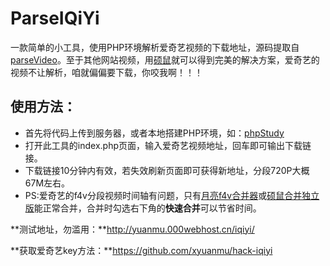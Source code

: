 # ParseIQiYi
一款简单的小工具，使用PHP环境解析爱奇艺视频的下载地址，源码提取自 [parseVideo](https://github.com/keygle/parseVideo)。至于其他网站视频，用[硕鼠](http://www.flvcd.com/)就可以得到完美的解决方案，爱奇艺的视频不让解析，咱就偏偏要下载，你咬我啊！！！

## 使用方法：
* 首先将代码上传到服务器，或者本地搭建PHP环境，如：[phpStudy](http://www.phpstudy.net/)
* 打开此工具的index.php页面，输入爱奇艺视频地址，回车即可输出下载链接。
* 下载链接10分钟内有效，若失效刷新页面即可获得新地址，分段720P大概67M左右。
* PS:爱奇艺的f4v分段视频时间轴有问题，只有[月亮f4v合并器](http://www.xz7.com/dir/80141.html)或[硕鼠合并独立版](http://download.flvcd.com/setup/bigrats_bing_setup.exe)能正常合并，合并时勾选右下角的**快速合并**可以节省时间。

**测试地址，勿滥用：**http://yuanmu.000webhost.cn/iqiyi/

**获取爱奇艺key方法：**https://github.com/xyuanmu/hack-iqiyi

